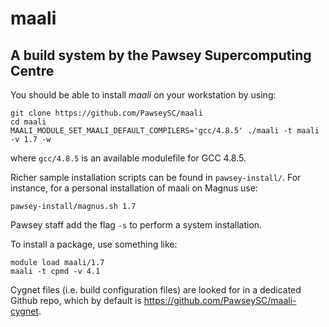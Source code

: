 # maali
## A build system by the Pawsey Supercomputing Centre

You should be able to install *maali* on your workstation by using:
```
git clone https://github.com/PawseySC/maali
cd maali
MAALI_MODULE_SET_MAALI_DEFAULT_COMPILERS='gcc/4.8.5' ./maali -t maali -v 1.7 -w
```
where `gcc/4.8.5` is an available modulefile for GCC 4.8.5.


Richer sample installation scripts can be found in `pawsey-install/`.
For instance, for a personal installation of maali on Magnus use:
```
pawsey-install/magnus.sh 1.7
```
Pawsey staff add the flag `-s` to perform a system installation.


To install a package, use something like:
```
module load maali/1.7
maali -t cpmd -v 4.1
```

Cygnet files (i.e. build configuration files) are looked for in a dedicated Github repo, 
which by default is https://github.com/PawseySC/maali-cygnet.
